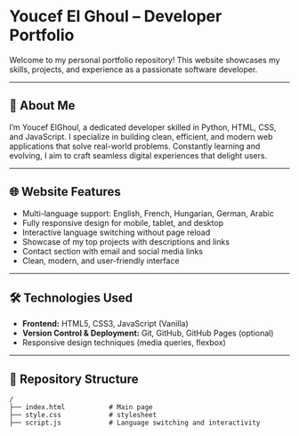# Youcef El Ghoul – Developer Portfolio

Welcome to my personal portfolio repository! This website showcases my skills, projects, and experience as a passionate software developer.

---

## 🚀 About Me

I’m Youcef ElGhoul, a dedicated developer skilled in Python, HTML, CSS, and JavaScript. I specialize in building clean, efficient, and modern web applications that solve real-world problems. Constantly learning and evolving, I aim to craft seamless digital experiences that delight users.

---

## 🌐 Website Features

- Multi-language support: English, French, Hungarian, German, Arabic  
- Fully responsive design for mobile, tablet, and desktop  
- Interactive language switching without page reload  
- Showcase of my top projects with descriptions and links  
- Contact section with email and social media links  
- Clean, modern, and user-friendly interface

---

## 🛠️ Technologies Used

- **Frontend:** HTML5, CSS3, JavaScript (Vanilla)  
- **Version Control & Deployment:** Git, GitHub, GitHub Pages (optional)  
- Responsive design techniques (media queries, flexbox)

---

## 📂 Repository Structure

```plaintext
/
├── index.html           # Main page
├── style.css            # stylesheet
├── script.js            # Language switching and interactivity
